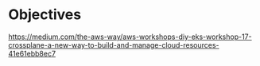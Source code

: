 # Objectives


https://medium.com/the-aws-way/aws-workshops-diy-eks-workshop-17-crossplane-a-new-way-to-build-and-manage-cloud-resources-41e61ebb8ec7

